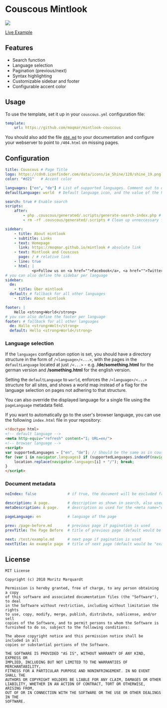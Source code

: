 # Couscous Mintlook

![](https://static.mo-mar.de/couscous-mintlook-mockup.jpg)

[Live Example](https://moqmar.github.io/shell-setup/)

## Features

- Search function
- Language selection
- Pagination (previous/next)
- Syntax highlighting
- Customizable sidebar and footer
- Configurable accent color

## Usage

To use the template, set it up in your `couscous.yml` configuration file:

```yaml
template:
    url: https://github.com/moqmar/mintlook-couscous
```

You should also add the file [`404.md`](https://github.com/moqmar/mintlook-couscous/blob/master/404.md) to your documentation and configure your webserver to point to `/404.html` on missing pages.

## Configuration
```yaml
title: Couscous # Page Title
logo: https://cdn0.iconfinder.com/data/icons/ie_Shine/128/shine_19.png # Icon URL
color: "#d21"   # Accent color

languages: ["en", "de"] # List of supported languages. Comment out to disable language selection.
defaultLanguage: world  # Default language icon, and the value of the html lang attribute. It is recommended to set this even (especially) if you're not using language selection.

search: true # Enable search
scripts:
    after:
        - php .couscous/generated/.scripts/generate-search-index.php # Required for search
        - rm -rf .couscous/generated/.scripts # Clean up unneccessary files

sidebar:
    - title: About mintlook
    - subtitle: Links
    - text: Homepage
      link: https://moqmar.github.io/mintlook # absolute link
    - text: Mintlook and Couscous
      page: / # relative link
    - line: true
    - html: |
            <p>Follow us on <a href="">Facebook</a>, <a href="">Twitter</a>, and other <a href="">social networks</a>.</p>
# you can also define the sidebar per language
sidebar:
  de:
    - title: Über mintlook
  default: # fallback for all other languages
    - title: About mintlook

footer: |
    Hello <strong>World</strong>
# you can also define the footer per language
footer: # fallback for all other languages
  de: Hallo <strong>Welt</strong>
  default: Hello <strong>World</strong>
```

### Language selection
If the `languages` configuration option is set, you should have a directory structure in the form of `/<language>/<...>`, with the pages in the `defaultLanguage` located at just `/<...>` - e.g. **/de/something.html** for the german version and **/something.html** for the english version.

Setting the `defaultLanguage` to `world`, enforces the `/<language>/<...>` structure for all sites, and shows a world map instead of a flag for the language selection on pages not adhering to that structure.

You can also override the displayed language for a single file using the `pageLanguage` metadata field.

If you want to automatically go to the user's browser language, you can use the following `index.html` file in your repository:

```html
<!doctype html>
<!-- default language -->
<meta http-equiv="refresh" content="1; URL=en/">
<!-- browser language -->
<script>
var supportedLanguages = ["en", "de"]; // Should be the same as in couscous.yml
for (var i in navigator.languages) if (supportedLanguages.indexOf(navigator.languages[i]) > -1) {
    location.replace(navigator.languages[i] + "/"); break;
}
</script>
```

### Document metadata
```yaml
noIndex: false              # if true, the document will be excluded from search index

description: A page.        # description as shown in search, also used for metaDescription if not explicitly set
metaDescription: A page.    # description as used for the <meta name="description"> content

pageLanguage: en            # language of the page

prev: /page-before.md       # previous page if pagination is used
prevTitle: The Page Before  # title of previous page (default would be "page-before" here)

next: /test/example.md      # next page if pagination is used
nextTitle: An example page  # title of next page (default would be "example" here)
```

## License
```
MIT License

Copyright (c) 2018 Moritz Marquardt

Permission is hereby granted, free of charge, to any person obtaining a copy
of this software and associated documentation files (the "Software"), to deal
in the Software without restriction, including without limitation the rights
to use, copy, modify, merge, publish, distribute, sublicense, and/or sell
copies of the Software, and to permit persons to whom the Software is
furnished to do so, subject to the following conditions:

The above copyright notice and this permission notice shall be included in all
copies or substantial portions of the Software.

THE SOFTWARE IS PROVIDED "AS IS", WITHOUT WARRANTY OF ANY KIND, EXPRESS OR
IMPLIED, INCLUDING BUT NOT LIMITED TO THE WARRANTIES OF MERCHANTABILITY,
FITNESS FOR A PARTICULAR PURPOSE AND NONINFRINGEMENT. IN NO EVENT SHALL THE
AUTHORS OR COPYRIGHT HOLDERS BE LIABLE FOR ANY CLAIM, DAMAGES OR OTHER
LIABILITY, WHETHER IN AN ACTION OF CONTRACT, TORT OR OTHERWISE, ARISING FROM,
OUT OF OR IN CONNECTION WITH THE SOFTWARE OR THE USE OR OTHER DEALINGS IN THE
SOFTWARE.
```
